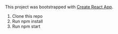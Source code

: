 This project was bootstrapped with [Create React App](https://github.com/facebookincubator/create-react-app).

1. Clone this repo
2. Run npm install
3. Run npm start
